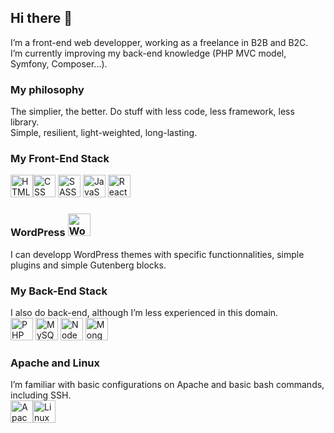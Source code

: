 ## Hi there 👋

I’m a front-end web developper, working as a freelance in B2B and B2C.\
I’m currently improving my back-end knowledge (PHP MVC model, Symfony, Composer...).

### My philosophy
The simplier, the better. Do stuff with less code, less framework, less library.  
Simple, resilient, light-weighted, long-lasting.

### My Front-End Stack
<img src="https://www.situp-webcreation.com/assets/img_techno/logo-html.png" height="36" alt="HTML"><img src="https://www.situp-webcreation.com/img_techno/logo-css.png" height="36" alt="CSS">
<img src="https://www.situp-webcreation.com/assets/img_techno/logo-sass.png" height="36" alt="SASS">
<img src="https://www.situp-webcreation.com/assets/img_techno/logo-js.png" height="36" alt="JavaScript">
<img src="https://www.situp-webcreation.com/assets/img_techno/logo-react.png" height="36" alt="React">

### WordPress <img src="https://www.situp-webcreation.com/assets/img_techno/logo-wordpress.png" height="36" alt="WordPress">
I can developp WordPress themes with specific functionnalities, simple plugins and simple Gutenberg blocks.

### My Back-End Stack
I also do back-end, although I’m less experienced in this domain.\
<img src="https://www.situp-webcreation.com/assets/img_techno/logo-php.png" height="36" alt="PHP"> <img src="https://www.situp-webcreation.com/img_techno/logo-mysql.png" height="36" alt="MySQL">
<img src="https://www.situp-webcreation.com/assets/img_techno/logo-nodejs.png" height="36" alt="NodeJS">
<img src="https://www.situp-webcreation.com/assets/img_techno/logo-mongo-db.png" height="36" alt="MongoDB">

### Apache and Linux
I’m familiar with basic configurations on Apache and basic bash commands, including SSH.\
<img src="https://www.situp-webcreation.com/assets/img_techno/logo-apache.png" height="36" alt="Apache"><img src="https://www.situp-webcreation.com/img_techno/logo-linux.png" height="36" alt="Linux">

<!--
**Tom-Pich/Tom-Pich** is a ✨ _special_ ✨ repository because its `README.md` (this file) appears on your GitHub profile.

Here are some ideas to get you started:

- 🔭 I’m currently working on ...
- 🌱 I’m currently learning ...
- 👯 I’m looking to collaborate on ...
- 🤔 I’m looking for help with ...
- 💬 Ask me about ...
- 📫 How to reach me: ...
- 😄 Pronouns: ...
- ⚡ Fun fact: ...
-->
